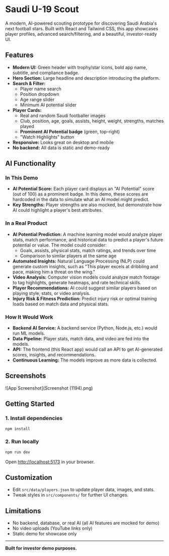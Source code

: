 # Saudi U-19 Scout

A modern, AI-powered scouting prototype for discovering Saudi Arabia's next football stars. Built with React and Tailwind CSS, this app showcases player profiles, advanced search/filtering, and a beautiful, investor-ready UI.

## Features

- **Modern UI:** Green header with trophy/star icons, bold app name, subtitle, and compliance badge.
- **Hero Section:** Large headline and description introducing the platform.
- **Search & Filter:**
  - Player name search
  - Position dropdown
  - Age range slider
  - Minimum AI potential slider
- **Player Cards:**
  - Real and random Saudi footballer images
  - Club, position, age, goals, assists, height, weight, strengths, matches played
  - **Prominent AI Potential badge** (green, top-right)
  - "Watch Highlights" button
- **Responsive:** Looks great on desktop and mobile
- **No backend:** All data is static and demo-ready

## AI Functionality

### In This Demo

- **AI Potential Score:** Each player card displays an "AI Potential" score (out of 100) as a prominent badge. In this demo, these scores are hardcoded in the data to simulate what an AI model might predict.
- **Key Strengths:** Player strengths are also mocked, but demonstrate how AI could highlight a player's best attributes.

### In a Real Product

- **AI Potential Prediction:** A machine learning model would analyze player stats, match performance, and historical data to predict a player's future potential or value. The model could consider:
  - Goals, assists, physical stats, match ratings, and trends over time
  - Comparison to similar players at the same age
- **Automated Insights:** Natural Language Processing (NLP) could generate custom insights, such as "This player excels at dribbling and pace, making him a threat on the wing."
- **Video Analysis:** Computer vision models could analyze match footage to tag highlights, generate heatmaps, and rate technical skills.
- **Player Recommendations:** AI could suggest similar players based on playing style, stats, or video analysis.
- **Injury Risk & Fitness Prediction:** Predict injury risk or optimal training loads based on match data and physical stats.

### How It Would Work

- **Backend AI Service:** A backend service (Python, Node.js, etc.) would run ML models.
- **Data Pipeline:** Player stats, match data, and video are fed into the models.
- **API:** The frontend (this React app) would call an API to get AI-generated scores, insights, and recommendations.
- **Continuous Learning:** The models improve as more data is collected.

## Screenshots

![App Screenshot](Screenshot (1194).png)

## Getting Started

### 1. Install dependencies

```bash
npm install
```

### 2. Run locally

```bash
npm run dev
```

Open [http://localhost:5173](http://localhost:5173) in your browser.

## Customization

- Edit `src/data/players.json` to update player data, images, and stats.
- Tweak styles in `src/components/` for further UI changes.

## Limitations

- No backend, database, or real AI (all AI features are mocked for demo)
- No video uploads (YouTube links only)
- Static demo for showcase only

---

**Built for investor demo purposes.**
